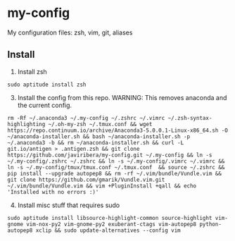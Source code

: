# my-config
My configuration files: zsh, vim, git, aliases

## Install

1. Install zsh
```
sudo aptitude install zsh
```

3. Install the config from this repo. WARNING: This removes anaconda and the current config.
```
rm -Rf ~/.anaconda3 ~/.my-config ~/.zshrc ~/.vimrc ~/.zsh-syntax-highlighting ~/.oh-my-zsh ~/.tmux.conf && wget https://repo.continuum.io/archive/Anaconda3-5.0.0.1-Linux-x86_64.sh -O ~/anaconda-installer.sh && bash ~/anaconda-installer.sh -p ~/.anaconda3 -b && rm ~/anaconda-installer.sh && curl -L git.io/antigen > .antigen.zsh && git clone https://github.com/javiribera/my-config.git ~/.my-config && ln -s ~/.my-config/.zshrc ~/.zshrc && ln -s ~/.my-config/.vimrc ~/.vimrc && ln -s ~/.my-config/tmux/tmux.conf ~/.tmux.conf  && source ~/.zshrc && pip install --upgrade autopep8 && rm -rf ~/.vim/bundle/Vundle.vim && git clone https://github.com/gmarik/Vundle.vim.git ~/.vim/bundle/Vundle.vim && vim +PluginInstall +qall && echo 'Installed with no errors :)'
```

4. Install misc stuff that requires sudo
```
sudo aptitude install libsource-highlight-common source-highlight vim-gnome vim-nox-py2 vim-gnome-py2 exuberant-ctags vim-autopep8 python-autopep8 xclip && sudo update-alternatives --config vim
```
